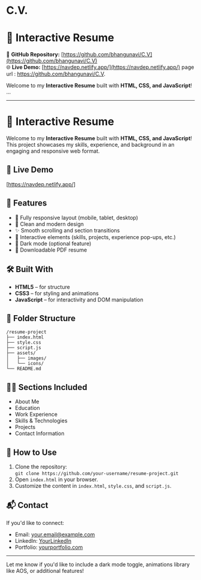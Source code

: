 # C.V.
# 📄 Interactive Resume

🔗 **GitHub Repository:** [https://github.com/bhangunavi/C.V](https://github.com/bhangunavi/C.V)  
🌐 **Live Demo:** [https://navdep.netlify.app/](https://navdep.netlify.app/)
page url : https://github.com/bhangunavi/C.V.


Welcome to my **Interactive Resume** built with **HTML, CSS, and JavaScript**! ...

---

# 📄 Interactive Resume

Welcome to my **Interactive Resume** built with **HTML, CSS, and JavaScript**! This project showcases my skills, experience, and background in an engaging and responsive web format.

## 🔗 Live Demo
[https://navdep.netlify.app/]

## 🚀 Features

- 🎯 Fully responsive layout (mobile, tablet, desktop)
- 🎨 Clean and modern design
- ✨ Smooth scrolling and section transitions
- 🧩 Interactive elements (skills, projects, experience pop-ups, etc.)
- 🌙 Dark mode (optional feature)
- 📄 Downloadable PDF resume

## 🛠️ Built With

- **HTML5** – for structure  
- **CSS3** – for styling and animations  
- **JavaScript** – for interactivity and DOM manipulation  

## 📁 Folder Structure

```
/resume-project
├── index.html
├── style.css
├── script.js
├── assets/
│   ├── images/
│   └── icons/
└── README.md
```

## 👨‍💻 Sections Included

- About Me
- Education
- Work Experience
- Skills & Technologies
- Projects
- Contact Information

## 📝 How to Use

1. Clone the repository:  
   `git clone https://github.com/your-username/resume-project.git`
2. Open `index.html` in your browser.
3. Customize the content in `index.html`, `style.css`, and `script.js`.

## 📬 Contact

If you'd like to connect:

- Email: your.email@example.com  
- LinkedIn: [YourLinkedIn](https://linkedin.com/in/yourprofile)  
- Portfolio: [yourportfolio.com](https://yourportfolio.com)

---

Let me know if you'd like to include a dark mode toggle, animations library like AOS, or additional features!
